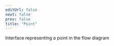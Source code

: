 ```yaml
---
editUrl: false
next: false
prev: false
title: "Point"
---
```


Interface representing a point in the flow diagram
